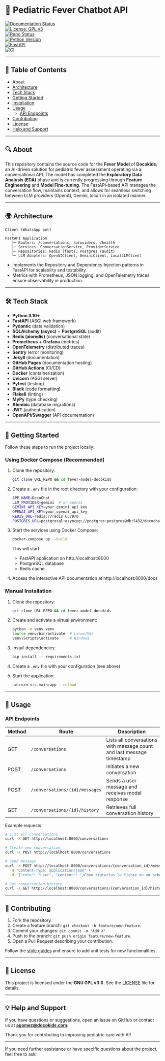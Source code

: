# 🤖 Pediatric Fever Chatbot API

[![Documentation Status](https://img.shields.io/badge/docs-online-success)](URL_DOCUMENTATION)  
[![License: GPL v3](https://img.shields.io/badge/license-GPL--3.0-blue.svg)](LICENSE)  
[![Repo Status](https://img.shields.io/badge/status-active-brightgreen)](URL_REPO)  
[![Python Version](https://img.shields.io/badge/python-3.10%2B-blue)](https://www.python.org/)  
[![FastAPI](https://img.shields.io/badge/framework-FastAPI-green)](https://fastapi.tiangolo.com/)  
[![CI](https://img.shields.io/badge/ci-GitHub%20Actions-blue)](URL_CI)

---

## 📌 Table of Contents

- [About](#about)
- [Architecture](#architecture)
- [Tech Stack](#tech-stack)
- [Getting Started](#getting-started)
- [Installation](#installation)
- [Usage](#usage)
  - [API Endpoints](#api-endpoints)
- [Contributing](#contributing)
- [License](#license)
- [Help and Support](#help-and-support)

---

## 🔍 About

This repository contains the source code for the **Fever Model** of **Docokids**, an AI-driven solution for pediatric fever assessment operating via a conversational API. The model has completed the **Exploratory Data Analysis (EDA)** phase and is currently progressing through **Feature Engineering** and **Model Fine-tuning**. The FastAPI-based API manages the conversation flow, maintains context, and allows for seamless switching between LLM providers (OpenAI, Gemini, local) in an isolated manner.

---

## 🌍 Architecture

```
Client (WhatsApp bot)
   ↓
FastAPI Application
   ├─ Routers: /conversations, /providers, /health
   ├─ Services: ConversationService, ProviderService
   ├─ Repositories: Redis (fast), Postgres (audit)
   └─ LLM Adapters: OpenAIClient, GeminiClient, LocalLLMClient
```

- Implements the Repository and Dependency Injection patterns in FastAPI for scalability and testability.
- Metrics with Prometheus, JSON logging, and OpenTelemetry traces ensure observability in production.

---

## 🛠 Tech Stack

- **Python 3.10+**
- **FastAPI** (ASGI web framework)
- **Pydantic** (data validation)
- **SQLAlchemy (async)** + **PostgreSQL** (audit)
- **Redis (aioredis)** (conversational state)
- **Prometheus** + **Grafana** (metrics)
- **OpenTelemetry** (distributed traces)
- **Sentry** (error monitoring)
- **Jekyll** (documentation)
- **GitHub Pages** (documentation hosting)
- **GitHub Actions** (CI/CD)
- **Docker** (containerization)
- **Uvicorn** (ASGI server)
- **Pytest** (testing)
- **Black** (code formatting)
- **Flake8** (linting)
- **MyPy** (type checking)
- **Alembic** (database migrations)
- **JWT** (authentication)
- **OpenAPI/Swagger** (API documentation)

---

## 🏁 Getting Started

Follow these steps to run the project locally:

### Using Docker Compose (Recommended)

1. Clone the repository:

   ```sh
   git clone URL_REPO && cd fever-model-docokids
   ```

2. Create a `.env` file in the root directory with your configuration:

   ```sh
   APP_NAME=DocoChat
   LLM_PROVIDER=gemini  # or openai
   GEMINI_API_KEY=your_gemini_api_key
   OPENAI_API_KEY=your_openai_api_key
   REDIS_URL=redis://redis:6379/0
   POSTGRES_URL=postgresql+asyncpg://postgres:postgres@db:5432/docochat
   ```

3. Start the services using Docker Compose:

   ```sh
   docker-compose up --build
   ```

   This will start:
   - FastAPI application on http://localhost:8000
   - PostgreSQL database
   - Redis cache

4. Access the interactive API documentation at http://localhost:8000/docs

### Manual Installation

1. Clone the repository:

   ```sh
   git clone URL_REPO && cd fever-model-docokids
   ```

2. Create and activate a virtual environment:

   ```sh
   python -m venv venv
   source venv/bin/activate  # Linux/Mac
   venv\Scripts\activate     # Windows
   ```

3. Install dependencies:

   ```sh
   pip install -r requirements.txt
   ```

4. Create a `.env` file with your configuration (see above)

5. Start the application:

   ```sh
   uvicorn src.main:app --reload
   ```

---

## 🚀 Usage

### API Endpoints

| Method | Route                                 | Description                                 |
|--------|---------------------------------------|---------------------------------------------|
| GET    | `/conversations`                      | Lists all conversations with message count and last message timestamp |
| POST   | `/conversations`                      | Initiates a new conversation                |
| POST   | `/conversations/{id}/messages`        | Sends a user message and receives model response |
| GET    | `/conversations/{id}/history`         | Retrieves full conversation history         |

Example requests:

```sh
# List all conversations
curl -X GET http://localhost:8000/conversations

# Create new conversation
curl -X POST http://localhost:8000/conversations

# Send message
curl -X POST http://localhost:8000/conversations/{conversation_id}/messages \
  -H "Content-Type: application/json" \
  -d '{"role": "user", "content": "¿Cómo tratarías la fiebre en un bebé?"}'

# Get conversation history
curl -X GET http://localhost:8000/conversations/{conversation_id}/history
```

---

## 🤝 Contributing

1. Fork the repository.
2. Create a feature branch: `git checkout -b feature/new-feature`.
3. Commit your changes: `git commit -m "Add X"`.
4. Push to the branch: `git push origin feature/new-feature`.
5. Open a Pull Request describing your contribution.

Follow the [style guides](https://pep8.org/) and ensure to add unit tests for new functionalities.

---

## 📜 License

This project is licensed under the **GNU GPL v3.0**. See the [LICENSE](LICENSE) file for details.

---

## 💡 Help and Support

If you have questions or suggestions, open an issue on GitHub or contact us at **agomez@docokids.com**.

Thank you for contributing to improving pediatric care with AI!

---

If you need further assistance or have specific questions about the project, feel free to ask! 
